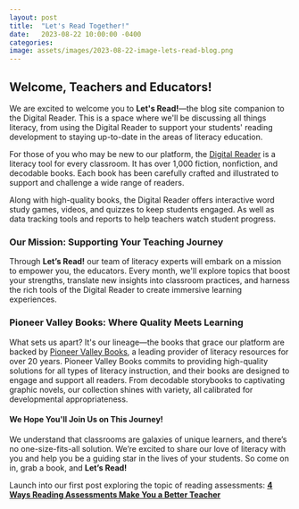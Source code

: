 ```yaml
---
layout: post
title:  "Let's Read Together!"
date:   2023-08-22 10:00:00 -0400
categories:
image: assets/images/2023-08-22-image-lets-read-blog.png
---
```


## Welcome, Teachers and Educators!
We are excited to welcome you to **Let's Read!**—the blog site companion to the Digital Reader. This is a space where we'll be discussing all things literacy, from using the Digital Reader to support your students' reading development to staying up-to-date in the areas of literacy education.

For those of you who may be new to our platform, the <a href="https://www.digitalreader.com/">Digital Reader</a> is a literacy tool for every classroom. It has over 1,000 fiction, nonfiction, and decodable books. Each book has been carefully crafted and illustrated to support and challenge a wide range of readers.

Along with high-quality books, the Digital Reader offers interactive word study games, videos, and quizzes to keep students engaged. As well as data tracking tools and reports to help teachers watch student progress.

### Our Mission: Supporting Your Teaching Journey
Through **Let’s Read!** our team of literacy experts will embark on a mission to empower you, the educators. Every month, we'll explore topics that boost your strengths, translate new insights into classroom practices, and harness the rich tools of the Digital Reader to create immersive learning experiences.

### Pioneer Valley Books: Where Quality Meets Learning
What sets us apart? It's our lineage—the books that grace our platform are backed by <a href="https://pioneervalleybooks.com/">Pioneer Valley Books</a>, a leading provider of literacy resources for over 20 years. Pioneer Valley Books commits to providing high-quality solutions for all types of literacy instruction, and their books are designed to engage and support all readers. From decodable storybooks to captivating graphic novels, our collection shines with variety, all calibrated for developmental appropriateness.

#### We Hope You'll Join Us on This Journey!
We understand that classrooms are galaxies of unique learners, and  there’s no one-size-fits-all solution. We’re excited to share our love of  literacy with you and help you be a guiding star in the lives of your students. So come on in, grab a book, and **Let’s Read!**


Launch into our first post exploring the topic of reading assessments: **<a href="{{ site.baseurl }}{% post_url 2023-08-16-4-ways-reading-assessments-make-you-a-better-teacher %}">4 Ways Reading Assessments Make You a Better Teacher</a>**

